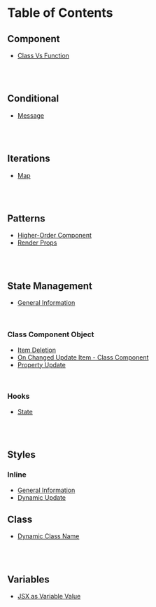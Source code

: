 # Table of Contents

## Component

- [Class Vs Function](component__class-vs-function.md)

<br><br>

## Conditional

- [Message](conditional__message.md)

<br><br>

## Iterations

- [Map](iteration__map.md)

<br><br>

## Patterns

- [Higher-Order Component](pattern__higher-order-component.md)
- [Render Props](pattern__render-prop.md)

<br><br>

## State Management

- [General Information](state__general.md)

  <br>

### Class Component Object

- [Item Deletion](state__delete.md)
- [On Changed Update Item - Class Component](state__on-changed-update-item-on-class-component-object.md)
- [Property Update](state__update-property.md)

<br>

### Hooks

- [State](State__react-hook.md)

<br><br>

## Styles

### Inline

- [General Information](style__inline.md)
- [Dynamic Update](style__inline-dynamic.md)

## Class

- [Dynamic Class Name](sytle__class-dynamic.md)

<br><br>

## Variables

- [JSX as Variable Value](variable__jsx.md)
